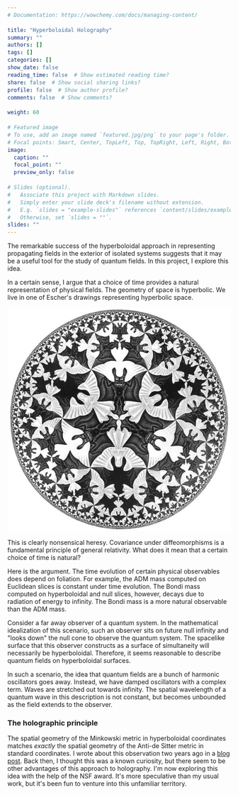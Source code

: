 ```yaml
---
# Documentation: https://wowchemy.com/docs/managing-content/

title: "Hyperboloidal Holography"
summary: ""
authors: []
tags: []
categories: []
show_date: false
reading_time: false  # Show estimated reading time?
share: false  # Show social sharing links?
profile: false  # Show author profile?
comments: false  # Show comments?

weight: 60

# Featured image
# To use, add an image named `featured.jpg/png` to your page's folder.
# Focal points: Smart, Center, TopLeft, Top, TopRight, Left, Right, BottomLeft, Bottom, BottomRight.
image:
  caption: ""
  focal_point: ""
  preview_only: false

# Slides (optional).
#   Associate this project with Markdown slides.
#   Simply enter your slide deck's filename without extension.
#   E.g. `slides = "example-slides"` references `content/slides/example-slides.md`.
#   Otherwise, set `slides = ""`.
slides: ""
---
```


The remarkable success of the hyperboloidal approach in representing propagating fields in the exterior of isolated systems suggests that it may be a useful tool for the study of quantum fields. In this project, I explore this idea. 

In a certain sense, I argue that a choice of time provides a natural representation of physical fields. The geometry of space is hyperbolic. We live in one of Escher's drawings representing hyperbolic space.

![](circle-limit.webp)

This is clearly nonsensical heresy. Covariance under diffeomorphisms is a fundamental principle of general relativity. What does it mean that a certain choice of time is natural?

Here is the argument. The time evolution of certain physical observables does depend on foliation. For example, the ADM mass computed on Euclidean slices is constant under time evolution. The Bondi mass computed on hyperboloidal and null slices, however, decays due to radiation of energy to infinity. The Bondi mass is a more natural observable than the ADM mass. 

Consider a far away observer of a quantum system. In the mathematical idealization of this scenario, such an observer sits on future null infinity and "looks down" the null cone to observe the quantum system. The spacelike surface that this observer constructs as a surface of simultaneity will necessarily be hyperboloidal. Therefore, it seems reasonable to describe quantum fields on hyperboloidal surfaces.

In such a scenario, the idea that quantum fields are a bunch of harmonic oscillators goes away. Instead, we have damped oscillators with a complex term. Waves are stretched out towards infinity. The spatial wavelength of a quantum wave in this description is not constant, but becomes unbounded as the field extends to the observer.

### The holographic principle

The spatial geometry of the Minkowski metric in hyperboloidal coordinates matches _exactly_ the spatial geometry of the Anti-de Sitter metric in standard coordinates. I wrote about this observation two years ago in a [blog post](/post/hyperboloidal-holography/). Back then, I thought this was a known curiosity, but there seem to be other advantages of this approach to holography. I'm now exploring this idea with the help of the NSF award. It's more speculative than my usual work, but it's been fun to venture into this unfamiliar territory.
